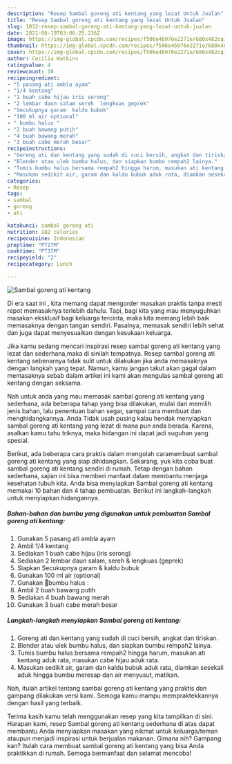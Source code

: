 ```yaml
---
description: "Resep Sambal goreng ati kentang yang lezat Untuk Jualan"
title: "Resep Sambal goreng ati kentang yang lezat Untuk Jualan"
slug: 1032-resep-sambal-goreng-ati-kentang-yang-lezat-untuk-jualan
date: 2021-06-10T03:06:25.236Z
image: https://img-global.cpcdn.com/recipes/f506e4b976e2271e/680x482cq70/sambal-goreng-ati-kentang-foto-resep-utama.jpg
thumbnail: https://img-global.cpcdn.com/recipes/f506e4b976e2271e/680x482cq70/sambal-goreng-ati-kentang-foto-resep-utama.jpg
cover: https://img-global.cpcdn.com/recipes/f506e4b976e2271e/680x482cq70/sambal-goreng-ati-kentang-foto-resep-utama.jpg
author: Cecilia Watkins
ratingvalue: 4
reviewcount: 10
recipeingredient:
- "5 pasang ati ambla ayam"
- "1/4 kentang"
- "1 buah cabe hijau iris serong"
- "2 lembar daun salam sereh  lengkuas geprek"
- "Secukupnya garam  kaldu bubuk"
- "100 ml air optional"
- " bumbu halus "
- "2 buah bawang putih"
- "4 buah bawang merah"
- "3 buah cabe merah besar"
recipeinstructions:
- "Goreng ati dan kentang yang sudah di cuci bersih, angkat dan tiriskan."
- "Blender atau ulek bumbu halus, dan siapkan bumbu rempah2 lainya."
- "Tumis bumbu halus bersama rempah2 hingga harum, masukan ati kentang aduk rata, masukan cabe hijau aduk rata."
- "Masukan sedikit air, garam dan kaldu bubuk aduk rata, diamkan sesekali aduk hingga bumbu meresap dan air menyusut, matikan."
categories:
- Resep
tags:
- sambal
- goreng
- ati

katakunci: sambal goreng ati 
nutrition: 182 calories
recipecuisine: Indonesian
preptime: "PT27M"
cooktime: "PT37M"
recipeyield: "2"
recipecategory: Lunch

---
```



![Sambal goreng ati kentang](https://img-global.cpcdn.com/recipes/f506e4b976e2271e/680x482cq70/sambal-goreng-ati-kentang-foto-resep-utama.jpg)

Di era  saat ini , kita memang dapat mengorder masakan praktis tanpa mesti repot memasaknya terlebih dahulu. Tapi, bagi kita yang mau menyuguhkan masakan eksklusif bagi keluarga tercinta, maka kita memang lebih baik memasaknya dengan tangan sendiri. Pasalnya, memasak sendiri lebih sehat dan juga dapat menyesuaikan dengan kesukaan keluarga.

Jika kamu sedang mencari inspirasi resep sambal goreng ati kentang yang lezat dan sederhana,maka di sinilah tempatnya. Resep sambal goreng ati kentang  sebenarnya tidak sulit untuk dilakukan jika anda memasaknya dengan langkah yang tepat. Namun, kamu jangan takut akan gagal dalam memasaknya 
sebab dalam artikel ini kami akan mengulas sambal goreng ati kentang dengan seksama.  



Nah untuk anda yang mau memasak sambal goreng ati kentang yang sederhana, ada beberapa tahap yang bisa dilakukan, mulai dari memilih jenis bahan, lalu penentuan bahan segar, sampai cara membuat dan menghidangkannya. Anda Tidak usah pusing kalau hendak menyiapkan sambal goreng ati kentang yang lezat di mana pun anda berada. Karena, asalkan kamu  tahu triknya, maka hidangan ini dapat jadi suguhan yang spesial.

Berikut, ada beberapa cara praktis  dalam mengolah caramembuat sambal goreng ati kentang yang siap dihidangkan. Sekarang, yuk kita coba buat sambal goreng ati kentang sendiri di rumah. Tetap dengan bahan sederhana, sajian ini bisa memberi manfaat dalam membantu menjaga kesehatan tubuh kita. Anda bisa menyiapkan Sambal goreng ati kentang memakai 10 bahan dan 4 tahap pembuatan. Berikut ini langkah-langkah untuk menyiapkan hidangannya.

<!--inarticleads1-->

##### Bahan-bahan dan bumbu yang digunakan untuk pembuatan Sambal goreng ati kentang:

1. Gunakan 5 pasang ati ambla ayam
1. Ambil 1/4 kentang
1. Sediakan 1 buah cabe hijau (iris serong)
1. Sediakan 2 lembar daun salam, sereh &amp; lengkuas (geprek)
1. Siapkan Secukupnya garam &amp; kaldu bubuk
1. Gunakan 100 ml air (optional)
1. Gunakan  📍bumbu halus :
1. Ambil 2 buah bawang putih
1. Sediakan 4 buah bawang merah
1. Gunakan 3 buah cabe merah besar




<!--inarticleads2-->

##### Langkah-langkah menyiapkan Sambal goreng ati kentang:

1. Goreng ati dan kentang yang sudah di cuci bersih, angkat dan tiriskan.
1. Blender atau ulek bumbu halus, dan siapkan bumbu rempah2 lainya.
1. Tumis bumbu halus bersama rempah2 hingga harum, masukan ati kentang aduk rata, masukan cabe hijau aduk rata.
1. Masukan sedikit air, garam dan kaldu bubuk aduk rata, diamkan sesekali aduk hingga bumbu meresap dan air menyusut, matikan.




Nah, itulah artikel tentang  sambal goreng ati kentang  yang praktis dan gampang dilakukan versi kami. Semoga kamu mampu mempraktekkannya dengan hasil yang terbaik. 

Terima kasih kamu telah menggunakan resep yang kita tampilkan di sini. Harapan kami, resep  Sambal goreng ati kentang sederhana di atas dapat membantu Anda menyiapkan masakan yang nikmat untuk keluarga/teman ataupun menjadi inspirasi untuk berjualan makanan. Gimana nih? Gampang kan? Itulah cara membuat sambal goreng ati kentang yang bisa Anda praktikkan di rumah. Semoga bermanfaat dan selamat mencoba!

